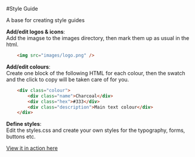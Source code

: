 #Style Guide

A base for creating style guides  
  
**Add/edit logos & icons**:  
Add the imagse to the images directory, then mark them up as usual in the html.
```html
    <img src="images/logo.png" />
```

**Add/edit colours**:  
Create one block of the following HTML for each colour, then the swatch and the click to copy will be taken care of for you.
```html
    <div class="colour">
        <div class="name">Charcoal</div>
        <div class="hex">#333</div>
        <div class="description">Main text colour</div>
    </div>
```

**Define styles**:  
Edit the styles.css and create your own styles for the typography, forms, buttons etc.  
  
[View it in action here](http://yettipowered.github.io/style-guide/)